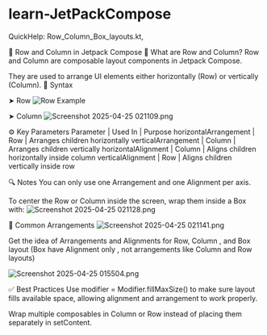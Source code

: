 # learn-JetPackCompose
QuickHelp: Row_Column_Box_layouts.kt,

🧱 Row and Column in Jetpack Compose
🔹 What are Row and Column?
Row and Column are composable layout components in Jetpack Compose.

They are used to arrange UI elements either horizontally (Row) or vertically (Column).
🔸 Syntax

➤ Row
![Row Example](screenshots/row_example.png)

➤ Column
![Screenshot 2025-04-25 021109.png](../../Pictures/Screenshots/Screenshot%202025-04-25%20021109.png)

⚙️ Key Parameters
      Parameter       |      Used In         |          Purpose
horizontalArrangement |        Row           | Arranges children horizontally
verticalArrangement   |       Column         | Arranges children vertically
horizontalAlignment   |       Column         | Aligns children horizontally inside column
verticalAlignment     |        Row           | Aligns children vertically inside row

🔍 Notes
You can only use one Arrangement and one Alignment per axis.

To center the Row or Column inside the screen, wrap them inside a Box with:
![Screenshot 2025-04-25 021128.png](../../Pictures/Screenshots/Screenshot%202025-04-25%20021128.png)

📌 Common Arrangements
![Screenshot 2025-04-25 021141.png](../../Pictures/Screenshots/Screenshot%202025-04-25%20021141.png)



Get the idea of Arrangements and Alignments for Row, Column , and Box layout (Box have Alignment only , not arrangements like Column and Row layouts) 

![Screenshot 2025-04-25 015504.png](../../Pictures/Screenshots/Screenshot%202025-04-25%20015504.png)

✅ Best Practices
Use modifier = Modifier.fillMaxSize() to make sure layout fills available space, allowing alignment and arrangement to work properly.

Wrap multiple composables in Column or Row instead of placing them separately in setContent.